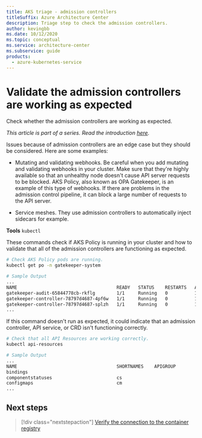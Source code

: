 ```yaml
---
title: AKS triage - admission controllers
titleSuffix: Azure Architecture Center
description: Triage step to check the admission controllers.
author: kevingbb
ms.date: 10/12/2020
ms.topic: conceptual
ms.service: architecture-center
ms.subservice: guide
products:
  - azure-kubernetes-service
---
```


# Validate the admission controllers are working as expected

Check whether the admission controllers are working as expected.

_This article is part of a series. Read the introduction [here](aks-triage-practices.md)._

Issues because of admission controllers are an edge case but they should be considered. Here are some examples:

- Mutating and validating webhooks. Be careful when you add mutating and validating webhooks in your cluster. Make sure that they're highly available so that an unhealthy node doesn't cause API server requests to be blocked. AKS Policy, also known as OPA Gatekeeper, is an example of this type of webhooks. If there are problems in the admission control pipeline, it can block a large number of requests to the API server.

- Service meshes. They use admission controllers to automatically inject sidecars for example.

**Tools**
`kubectl`

These commands check if AKS Policy is running in your cluster and how to validate that all of the admission controllers are functioning as expected.

```bash
# Check AKS Policy pods are running.
kubectl get po -n gatekeeper-system

# Sample Output
...
NAME                                     READY   STATUS    RESTARTS   AGE
gatekeeper-audit-65844778cb-rkflg        1/1     Running   0          163m
gatekeeper-controller-78797d4687-4pf6w   1/1     Running   0          163m
gatekeeper-controller-78797d4687-splzh   1/1     Running   0          163m
...
```

If this command doesn't run as expected, it could indicate that an admission controller, API service, or CRD isn't functioning correctly.

```bash
# Check that all API Resources are working correctly.
kubectl api-resources

# Sample Output
...
NAME                                     SHORTNAMES    APIGROUP                       NAMESPACED   KIND
bindings                                                                              true         Binding
componentstatuses                        cs                                           false        ComponentStatus
configmaps                               cm                                           true         ConfigMap
...
```

## Next steps

> [!div class="nextstepaction"]
> [Verify the connection to the container registry](aks-triage-container-registry.md)
